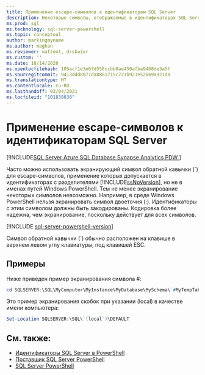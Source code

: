 ```yaml
---
title: Применение escape-символов к идентификаторам SQL Server
description: Некоторые символы, отображаемые в идентификаторах SQL Server с разделителями, не поддерживаются в путях Windows PowerShell. Узнайте, как можно экранировать некоторые из них с помощью символа обратной кавычки.
ms.prod: sql
ms.technology: sql-server-powershell
ms.topic: conceptual
author: markingmyname
ms.author: maghan
ms.reviewer: matteot, drskwier
ms.custom: ''
ms.date: 10/14/2020
ms.openlocfilehash: 105acf1e3e67d558ccbb0ae450afba9468de3a5f
ms.sourcegitcommit: 9413ddd8071da8861715c721b923e52669a921d8
ms.translationtype: HT
ms.contentlocale: ru-RU
ms.lasthandoff: 03/04/2021
ms.locfileid: "101838038"
---
```

# <a name="escape-sql-server-identifiers"></a>Применение escape-символов к идентификаторам SQL Server

[!INCLUDE[SQL Server Azure SQL Database Synapse Analytics PDW ](../includes/applies-to-version/sql-asdb-asdbmi-asa-pdw.md)]

Часто можно использовать экранирующий символ обратной кавычки (`) для escape-символов, применение которых допускается в идентификаторах с разделителями [!INCLUDE[ssNoVersion](../includes/ssnoversion-md.md)], но не в именах путей Windows PowerShell. Тем не менее экранирование некоторых символов невозможно. Например, в среде Windows PowerShell нельзя экранировать символ двоеточия (:). Идентификаторы с этим символом должны быть закодированы. Кодировка более надежна, чем экранирование, поскольку действует для всех символов.  

[!INCLUDE [sql-server-powershell-version](../includes/sql-server-powershell-version.md)]

Символ обратной кавычки (`) обычно расположен на клавише в верхнем левом углу клавиатуры, под клавишей ESC.  

## <a name="examples"></a>Примеры

Ниже приведен пример экранирования символа #:  

```powershell
cd SQLSERVER:\SQL\MyComputer\MyInstance\MyDatabase\MySchema\`#MyTempTable  
```

Это пример экранирования скобок при указании (local) в качестве имени компьютера:  

```powershell
Set-Location SQLSERVER:\SQL\`(local`)\DEFAULT  
```

## <a name="see-also"></a>См. также:

- [Идентификаторы SQL Server в PowerShell](sql-server-identifiers-in-powershell.md)
- [Поставщик SQL Server PowerShell](sql-server-powershell-provider.md)
- [SQL Server PowerShell](sql-server-powershell.md)